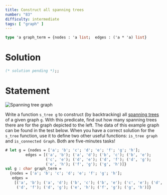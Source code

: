 ```yaml
---
title: Construct all spanning trees
number: "83"
difficulty: intermediate
tags: [ "graph" ]
---
```


```ocaml
type 'a graph_term = {nodes : 'a list;  edges : ('a * 'a) list}
```

# Solution

```ocaml
(* solution pending *);;
```

# Statement

![Spanning tree graph](/media/problems/spanning-tree-graph1.gif)

Write a function `s_tree g` to construct (by backtracking) all [spanning
trees](http://en.wikipedia.org/wiki/Spanning_tree) of a given graph `g`.
With this predicate, find out how many spanning trees there are for the
graph depicted to the left. The data of this example graph can be found
in the test below. When you have a correct solution for the `s_tree`
function, use it to define two other useful functions: `is_tree graph`
and `is_connected Graph`. Both are five-minutes tasks!

```ocaml
# let g = {nodes = ['a'; 'b'; 'c'; 'd'; 'e'; 'f'; 'g'; 'h'];
         edges = [('a', 'b'); ('a', 'd'); ('b', 'c'); ('b', 'e');
                  ('c', 'e'); ('d', 'e'); ('d', 'f'); ('d', 'g');
                  ('e', 'h'); ('f', 'g'); ('g', 'h')]}
val g : char graph_term =
  {nodes = ['a'; 'b'; 'c'; 'd'; 'e'; 'f'; 'g'; 'h'];
   edges =
    [('a', 'b'); ('a', 'd'); ('b', 'c'); ('b', 'e'); ('c', 'e'); ('d', 'e');
     ('d', 'f'); ('d', 'g'); ('e', 'h'); ('f', 'g'); ('g', 'h')]}
```

